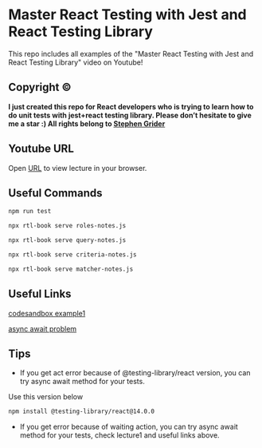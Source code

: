 # Master React Testing with Jest and React Testing Library

<p>This repo includes all examples of the "Master React Testing with Jest and React Testing Library" video on Youtube! 
</p>

## Copyright © 

**I just created this repo for React developers who is trying to learn how to do unit tests with jest+react testing library. Please don’t hesitate to give me a star :) All rights belong to [Stephen Grider](https://github.com/stephenGrider)**

## Youtube URL

Open [URL](https://www.youtube.com/watch?v=NLFPvO8_hMQ&t=4541s) to view lecture in your browser.

## Useful Commands

   ```sh
   npm run test
   ```

   ```sh
   npx rtl-book serve roles-notes.js
   ```

   ```sh
   npx rtl-book serve query-notes.js
   ```

   ```sh
   npx rtl-book serve criteria-notes.js
   ```

   ```sh
   npx rtl-book serve matcher-notes.js
   ```  

## Useful Links

[codesandbox example1](https://codesandbox.io/p/sandbox/rtl-starter-sq54b4)

[async await problem](https://chrisboakes.com/fixing-act-error-react-testing-library/)

## Tips

- If you get act error because of @testing-library/react version, you can try async await method for your tests.

Use this version below

   ```sh
   npm install @testing-library/react@14.0.0
   ```

- If you get error because of waiting action, you can try async await method for your tests, check lecture1 and useful links above.